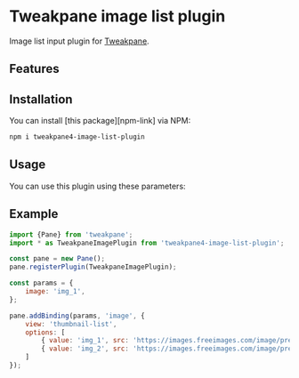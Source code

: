 # Tweakpane image list plugin

Image list input plugin for [Tweakpane][tweakpane].

## Features

## Installation

You can install [this package][npm-link] via NPM:

```sh
npm i tweakpane4-image-list-plugin
```

## Usage

You can use this plugin using these parameters:

## Example

```js
import {Pane} from 'tweakpane';
import * as TweakpaneImagePlugin from 'tweakpane4-image-list-plugin';

const pane = new Pane();
pane.registerPlugin(TweakpaneImagePlugin);

const params = {
	image: 'img_1',
};

pane.addBinding(params, 'image', {
	view: 'thumbnail-list',
	options: [
		{ value: 'img_1', src: 'https://images.freeimages.com/image/previews/b48/nature-stroke-png-design-5690476.png?fmt=webp&w=500' },
		{ value: 'img_2', src: 'https://images.freeimages.com/image/previews/50b/japanese-bonsai-nature-hand-png-5692400.png?fmt=webp&w=500' }
	]
});
```

[tweakpane]: https://github.com/cocopon/tweakpane/
